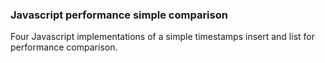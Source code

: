 ### Javascript performance simple comparison
Four Javascript implementations of a simple timestamps insert and list for performance comparison.
